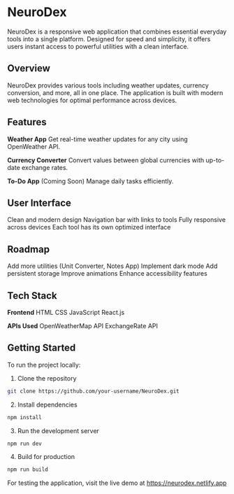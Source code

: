 # NeuroDex

NeuroDex is a responsive web application that combines essential everyday tools into a single platform. Designed for speed and simplicity, it offers users instant access to powerful utilities with a clean interface.

## Overview

NeuroDex provides various tools including weather updates, currency conversion, and more, all in one place. The application is built with modern web technologies for optimal performance across devices.

## Features

**Weather App**
Get real-time weather updates for any city using OpenWeather API.

**Currency Converter**
Convert values between global currencies with up-to-date exchange rates.

**To-Do App** (Coming Soon)
Manage daily tasks efficiently.

## User Interface

Clean and modern design
Navigation bar with links to tools
Fully responsive across devices
Each tool has its own optimized interface

## Roadmap

Add more utilities (Unit Converter, Notes App)
Implement dark mode
Add persistent storage
Improve animations
Enhance accessibility features

## Tech Stack

**Frontend**
HTML
CSS
JavaScript
React.js

**APIs Used**
OpenWeatherMap API
ExchangeRate API

## Getting Started

To run the project locally:

1. Clone the repository
```bash
git clone https://github.com/your-username/NeuroDex.git
```

2. Install dependencies
```bash
npm install
```

3. Run the development server
```bash
npm run dev
```

4. Build for production
```bash
npm run build
```

For testing the application, visit the live demo at https://neurodex.netlify.app